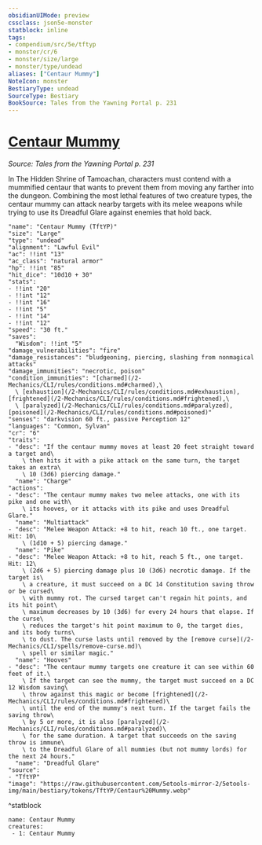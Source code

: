 ```yaml
---
obsidianUIMode: preview
cssclass: json5e-monster
statblock: inline
tags:
- compendium/src/5e/tftyp
- monster/cr/6
- monster/size/large
- monster/type/undead
aliases: ["Centaur Mummy"]
NoteIcon: monster
BestiaryType: undead
SourceType: Bestiary
BookSource: Tales from the Yawning Portal p. 231
---
```

# [Centaur Mummy](2-Mechanics/CLI/bestiary/undead/centaur-mummy-tftyp.md)
*Source: Tales from the Yawning Portal p. 231*  

In The Hidden Shrine of Tamoachan, characters must contend with a mummified centaur that wants to prevent them from moving any farther into the dungeon. Combining the most lethal features of two creature types, the centaur mummy can attack nearby targets with its melee weapons while trying to use its Dreadful Glare against enemies that hold back.

```statblock
"name": "Centaur Mummy (TftYP)"
"size": "Large"
"type": "undead"
"alignment": "Lawful Evil"
"ac": !!int "13"
"ac_class": "natural armor"
"hp": !!int "85"
"hit_dice": "10d10 + 30"
"stats":
- !!int "20"
- !!int "12"
- !!int "16"
- !!int "5"
- !!int "14"
- !!int "12"
"speed": "30 ft."
"saves":
  "Wisdom": !!int "5"
"damage_vulnerabilities": "fire"
"damage_resistances": "bludgeoning, piercing, slashing from nonmagical attacks"
"damage_immunities": "necrotic, poison"
"condition_immunities": "[charmed](/2-Mechanics/CLI/rules/conditions.md#charmed),\
  \ [exhaustion](/2-Mechanics/CLI/rules/conditions.md#exhaustion), [frightened](/2-Mechanics/CLI/rules/conditions.md#frightened),\
  \ [paralyzed](/2-Mechanics/CLI/rules/conditions.md#paralyzed), [poisoned](/2-Mechanics/CLI/rules/conditions.md#poisoned)"
"senses": "darkvision 60 ft., passive Perception 12"
"languages": "Common, Sylvan"
"cr": "6"
"traits":
- "desc": "If the centaur mummy moves at least 20 feet straight toward a target and\
    \ then hits it with a pike attack on the same turn, the target takes an extra\
    \ 10 (3d6) piercing damage."
  "name": "Charge"
"actions":
- "desc": "The centaur mummy makes two melee attacks, one with its pike and one with\
    \ its hooves, or it attacks with its pike and uses Dreadful Glare."
  "name": "Multiattack"
- "desc": "Melee Weapon Attack: +8 to hit, reach 10 ft., one target. Hit: 10\
    \ (1d10 + 5) piercing damage."
  "name": "Pike"
- "desc": "Melee Weapon Attack: +8 to hit, reach 5 ft., one target. Hit: 12\
    \ (2d6 + 5) piercing damage plus 10 (3d6) necrotic damage. If the target is\
    \ a creature, it must succeed on a DC 14 Constitution saving throw or be cursed\
    \ with mummy rot. The cursed target can't regain hit points, and its hit point\
    \ maximum decreases by 10 (3d6) for every 24 hours that elapse. If the curse\
    \ reduces the target's hit point maximum to 0, the target dies, and its body turns\
    \ to dust. The curse lasts until removed by the [remove curse](/2-Mechanics/CLI/spells/remove-curse.md)\
    \ spell or similar magic."
  "name": "Hooves"
- "desc": "The centaur mummy targets one creature it can see within 60 feet of it.\
    \ If the target can see the mummy, the target must succeed on a DC 12 Wisdom saving\
    \ throw against this magic or become [frightened](/2-Mechanics/CLI/rules/conditions.md#frightened)\
    \ until the end of the mummy's next turn. If the target fails the saving throw\
    \ by 5 or more, it is also [paralyzed](/2-Mechanics/CLI/rules/conditions.md#paralyzed)\
    \ for the same duration. A target that succeeds on the saving throw is immune\
    \ to the Dreadful Glare of all mummies (but not mummy lords) for the next 24 hours."
  "name": "Dreadful Glare"
"source":
- "TftYP"
"image": "https://raw.githubusercontent.com/5etools-mirror-2/5etools-img/main/bestiary/tokens/TftYP/Centaur%20Mummy.webp"
```
^statblock

```encounter-table
name: Centaur Mummy
creatures:
 - 1: Centaur Mummy
```